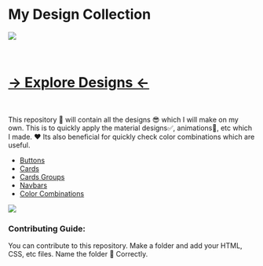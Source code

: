 # My Design Collection

![](https://res.cloudinary.com/dnv3ztqf1/image/upload/v1601445971/Design%20Collection%20repo/Banner_for_Design_repo_u9dojk.png)

<br>

# [→ Explore Designs ←](https://aakashcode12.github.io/My-Design-Collection/)

<br>

This repository 🧾 will contain all the designs 😎 which I will make on my own. This is to quickly apply the material designs✅, animations🎇, etc which I made. ❤ Its also beneficial for quickly check color combinations which are useful.

- [Buttons](https://aakashcode12.github.io/My-Design-Collection/Website%20Preview%20for%20buttons%20cards%20navbars%20etc/buttons.html)
- [Cards](https://aakashcode12.github.io/My-Design-Collection/Website%20Preview%20for%20buttons%20cards%20navbars%20etc/cards.html)
- [Cards Groups](https://aakashcode12.github.io/My-Design-Collection/Website%20Preview%20for%20buttons%20cards%20navbars%20etc/cardsgroup.html)
- [Navbars](https://aakashcode12.github.io/My-Design-Collection/Website%20Preview%20for%20buttons%20cards%20navbars%20etc/navbar.html)
- [Color Combinations](https://aakashcode12.github.io/My-Design-Collection/Website%20Preview%20for%20buttons%20cards%20navbars%20etc/colorCombinations.html)



![](https://res.cloudinary.com/dnv3ztqf1/image/upload/v1601717056/Design%20Collection%20repo/a_rgpjpy.png)
### Contributing Guide:

You can contribute to this repository. Make a folder and add your HTML, CSS, etc files. Name the folder 📂 Correctly.
